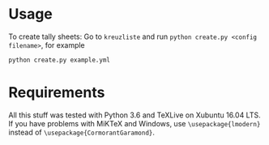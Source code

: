 # Usage

To create tally sheets: Go to `kreuzliste` and run `python create.py <config filename>`,
for example

```sh
python create.py example.yml
```

# Requirements

All this stuff was tested with Python 3.6 and TeXLive on Xubuntu 16.04 LTS.
If you have problems with MiKTeX and Windows, use `\usepackage{lmodern}`
instead of `\usepackage{CormorantGaramond}`.
